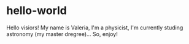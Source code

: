 # hello-world

Hello visiors!
My name is Valeria, I'm a physicist, I'm currently studing astronomy (my master dregree)...
So, enjoy!


